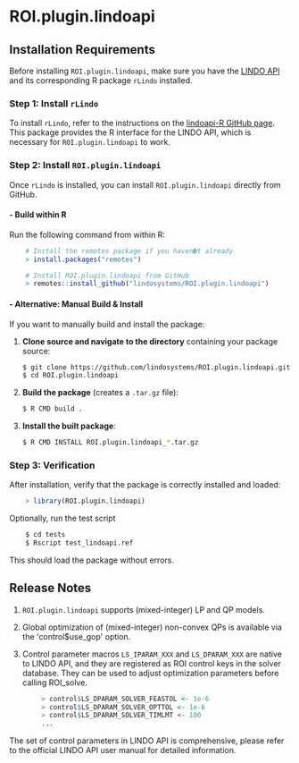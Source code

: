 # ROI.plugin.lindoapi

## Installation Requirements
Before installing `ROI.plugin.lindoapi`, make sure you have the [LINDO API](https://lindo.com/index.php/ls-downloads/try-lindo-api) and its corresponding R package `rLindo` installed.

### Step 1: Install `rLindo`
To install `rLindo`, refer to the instructions on the [lindoapi-R GitHub page](https://github.com/lindosystems/lindoapi-R). This package provides the R interface for the LINDO API, which is necessary for `ROI.plugin.lindoapi` to work.

### Step 2: Install `ROI.plugin.lindoapi`
Once `rLindo` is installed, you can install `ROI.plugin.lindoapi` directly from GitHub. 

#### - Build within R
Run the following command from within R:

```r
	# Install the remotes package if you haven�t already
	> install.packages("remotes")

	# Install ROI.plugin.lindoapi from GitHub
	> remotes::install_github("lindosystems/ROI.plugin.lindoapi")

```

#### - Alternative: Manual Build & Install
If you want to manually build and install the package:

1. **Clone source and navigate to the directory** containing your package source:
   ```sh
   $ git clone https://github.com/lindosystems/ROI.plugin.lindoapi.git
   $ cd ROI.plugin.lindoapi
   ```

2. **Build the package** (creates a `.tar.gz` file):
   ```sh
   $ R CMD build .
   ```

3. **Install the built package**:
   ```sh
   $ R CMD INSTALL ROI.plugin.lindoapi_*.tar.gz
   ```

### Step 3: Verification
After installation, verify that the package is correctly installed and loaded:
```r
	> library(ROI.plugin.lindoapi)
```

Optionally, run the test script
```sh
	$ cd tests
	$ Rscript test_lindoapi.ref
```	


This should load the package without errors.

## Release Notes

1. `ROI.plugin.lindoapi` supports (mixed-integer) LP and QP models. 

2. Global optimization of (mixed-integer) non-convex QPs is available via the 'control$use_gop' option. 

3. Control parameter macros `LS_IPARAM_XXX` and `LS_DPARAM_XXX` are native to LINDO API, and they are registered as ROI control keys in the solver database. 
They can be used to adjust optimization parameters before calling ROI_solve. 

```r
		> control$LS_DPARAM_SOLVER_FEASTOL <- 1e-6
		> control$LS_DPARAM_SOLVER_OPTTOL <- 1e-6
		> control$LS_DPARAM_SOLVER_TIMLMT <- 100
		...
```

The set of control parameters in LINDO API is comprehensive, please refer to the official LINDO API user manual for detailed information.